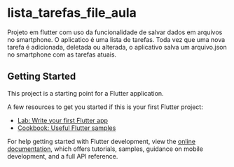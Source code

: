 # lista_tarefas_file_aula

Projeto em flutter com uso da funcionalidade de salvar dados em arquivos no smartphone.
O aplicatico é uma lista de tarefas.
Toda vez que uma nova tarefa é adicionada, deletada ou alterada, o aplicativo salva um arquivo.json no smartphone com as tarefas atuais.

## Getting Started

This project is a starting point for a Flutter application.

A few resources to get you started if this is your first Flutter project:

- [Lab: Write your first Flutter app](https://docs.flutter.dev/get-started/codelab)
- [Cookbook: Useful Flutter samples](https://docs.flutter.dev/cookbook)

For help getting started with Flutter development, view the
[online documentation](https://docs.flutter.dev/), which offers tutorials,
samples, guidance on mobile development, and a full API reference.
